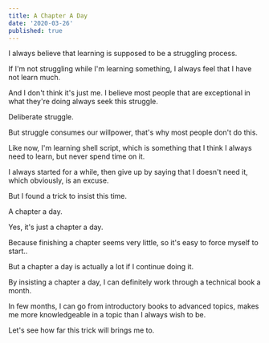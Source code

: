 ```yaml
---
title: A Chapter A Day
date: '2020-03-26'
published: true
---
```


I always believe that learning is supposed to be a struggling process.

If I'm not struggling while I'm learning something, I always feel that I have not learn much.

And I don't think it's just me. I believe most people that are exceptional in what they're doing always seek this struggle.

Deliberate struggle.
 
But struggle consumes our willpower, that's why most people don't do this.

Like now, I'm learning shell script, which is something that I think I always need to learn, but never spend time on it.

I always started for a while, then give up by saying that I doesn't need it, which obviously, is an excuse.

But I found a trick to insist this time.

A chapter a day.

Yes, it's just a chapter a day.

Because finishing a chapter seems very little, so it's easy to force myself to start..

But a chapter a day is actually a lot if I continue doing it.

By insisting a chapter a day, I can definitely work through a technical book a month.

In few months, I can go from introductory books to advanced topics, makes me more knowledgeable in a topic than I always wish to be.

Let's see how far this trick will brings me to.
